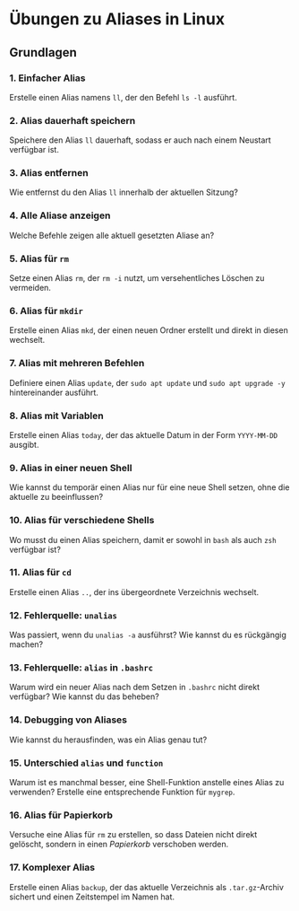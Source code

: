 # Übungen zu Aliases in Linux

## Grundlagen

### 1. Einfacher Alias
Erstelle einen Alias namens `ll`, der den Befehl `ls -l` ausführt.

### 2. Alias dauerhaft speichern
Speichere den Alias `ll` dauerhaft, sodass er auch nach einem Neustart verfügbar ist.

### 3. Alias entfernen
Wie entfernst du den Alias `ll` innerhalb der aktuellen Sitzung?

### 4. Alle Aliase anzeigen
Welche Befehle zeigen alle aktuell gesetzten Aliase an?

### 5. Alias für `rm`
Setze einen Alias `rm`, der `rm -i` nutzt, um versehentliches Löschen zu vermeiden.

### 6. Alias für `mkdir`
Erstelle einen Alias `mkd`, der einen neuen Ordner erstellt und direkt in diesen wechselt.

### 7. Alias mit mehreren Befehlen
Definiere einen Alias `update`, der `sudo apt update` und `sudo apt upgrade -y` hintereinander ausführt.

### 8. Alias mit Variablen
Erstelle einen Alias `today`, der das aktuelle Datum in der Form `YYYY-MM-DD` ausgibt.

### 9. Alias in einer neuen Shell
Wie kannst du temporär einen Alias nur für eine neue Shell setzen, ohne die aktuelle zu beeinflussen?

### 10. Alias für verschiedene Shells
Wo musst du einen Alias speichern, damit er sowohl in `bash` als auch `zsh` verfügbar ist?

### 11. Alias für `cd`
Erstelle einen Alias `..`, der ins übergeordnete Verzeichnis wechselt.

### 12. Fehlerquelle: `unalias`
Was passiert, wenn du `unalias -a` ausführst? Wie kannst du es rückgängig machen?

### 13. Fehlerquelle: `alias` in `.bashrc`
Warum wird ein neuer Alias nach dem Setzen in `.bashrc` nicht direkt verfügbar? Wie kannst du das beheben?

### 14. Debugging von Aliases
Wie kannst du herausfinden, was ein Alias genau tut?

### 15. Unterschied `alias` und `function`
Warum ist es manchmal besser, eine Shell-Funktion anstelle eines Alias zu verwenden? Erstelle eine entsprechende Funktion für `mygrep`.

### 16. Alias für Papierkorb
Versuche eine Alias für `rm` zu erstellen, so dass Dateien nicht direkt gelöscht, sondern in einen *Papierkorb* verschoben werden.

### 17. Komplexer Alias
Erstelle einen Alias `backup`, der das aktuelle Verzeichnis als `.tar.gz`-Archiv sichert und einen Zeitstempel im Namen hat.


